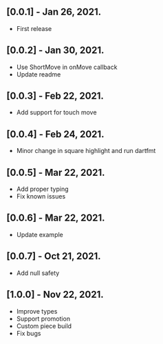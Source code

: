 ## [0.0.1] - Jan 26, 2021.

* First release

## [0.0.2] - Jan 30, 2021.

* Use ShortMove in onMove callback
* Update readme

## [0.0.3] - Feb 22, 2021.

* Add support for touch move

## [0.0.4] - Feb 24, 2021.

* Minor change in square highlight and run dartfmt

## [0.0.5] - Mar 22, 2021.

* Add proper typing
* Fix known issues

## [0.0.6] - Mar 22, 2021.

* Update example

## [0.0.7] - Oct 21, 2021.

* Add null safety

## [1.0.0] - Nov 22, 2021.

* Improve types
* Support promotion
* Custom piece build
* Fix bugs
